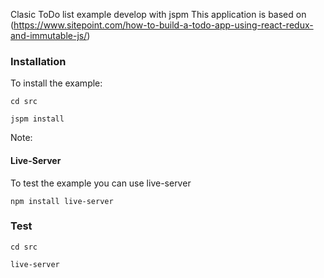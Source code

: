 

Clasic ToDo list example develop with jspm
This application is based on (https://www.sitepoint.com/how-to-build-a-todo-app-using-react-redux-and-immutable-js/)

### Installation

To install the example:

```
cd src

jspm install

```

Note: 

#### Live-Server

To test the example you can use live-server

```
npm install live-server

```

### Test

```
cd src

live-server

```
